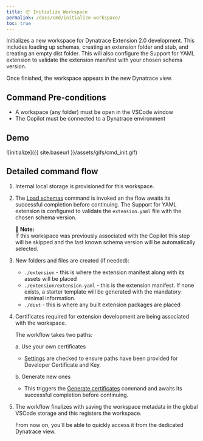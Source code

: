```yaml
---
title: 📦 Initialize Workspace
permalink: /docs/cmd/initialize-workspace/
toc: true
---
```


Initializes a new workspace for Dynatrace Extension 2.0 development. This includes loading up 
schemas, creating an extension folder and stub, and creating an empty dist folder. This will 
also configure the Support for YAML extension to validate the extension manifest with your
chosen schema version.

Once finished, the workspace appears in the new Dynatrace view.

## Command Pre-conditions

- A workspace (any folder) must be open in the VSCode window
- The Copilot must be connected to a Dynatrace environment

## Demo

![initialize]({{ site.baseurl }}/assets/gifs/cmd_init.gif)

## Detailed command flow

1. Internal local storage is provisioned for this workspace.

2. The [Load schemas](/dynatrace-extensions-copilot/docs/load-schemas/) command is invoked an
   the flow awaits its successful completion before continuing. The Support for YAML extension
   is configured to validate the `extension.yaml` file with the chosen schema version.
   
   <p class="notice--info">
     <strong>📝 Note:</strong>
     <br/>
     If this workspace was previously associated with the Copilot this step will be
     skipped and the last known schema version will be automatically selected.
   </p>

3. New folders and files are created (if needed):
   - `./extension` - this is where the extension manifest along with its assets will be placed
   - `./extension/extension.yaml` - this is the extension manifest. If none exists, a starter 
     template will be generated with the mandatory minimal information.
   - `./dist` - this is where any built extension packages are placed

4. Certificates required for extension development are being associated with the workspace. 
   
   The workflow takes two paths:

   a. Use your own certificates
      - [Settings](/dynatrace-extensions-copilot/docs/settings-credentials/) are checked to
        ensure paths have been provided for Developer Certificate and Key.
  
   b. Generate new ones
      - This triggers the
        [Generate certificates](/dynatrace-extensions-copilot/docs/cmd-generate-certificates/)
        command and awaits its successful completion before continuing.

5. The workflow finalizes with saving the workspace metadata in the global VSCode storage and 
   this registers the workspace. 
   
   From now on, you'll be able to quickly access it from the dedicated Dynatrace view.
